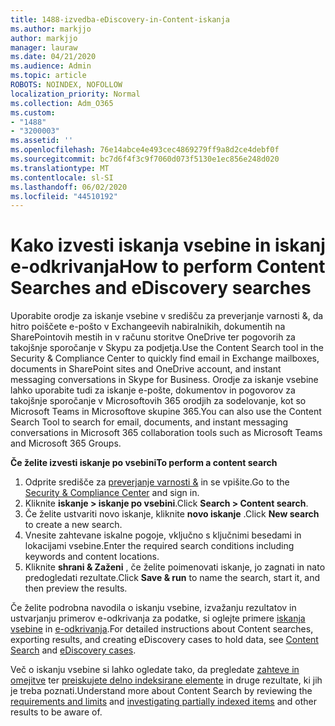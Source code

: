 ```yaml
---
title: 1488-izvedba-eDiscovery-in-Content-iskanja
ms.author: markjjo
author: markjjo
manager: lauraw
ms.date: 04/21/2020
ms.audience: Admin
ms.topic: article
ROBOTS: NOINDEX, NOFOLLOW
localization_priority: Normal
ms.collection: Adm_O365
ms.custom:
- "1488"
- "3200003"
ms.assetid: ''
ms.openlocfilehash: 76e14abce4e493cec4869279ff9a8d2ce4debf0f
ms.sourcegitcommit: bc7d6f4f3c9f7060d073f5130e1ec856e248d020
ms.translationtype: MT
ms.contentlocale: sl-SI
ms.lasthandoff: 06/02/2020
ms.locfileid: "44510192"
---
```

# <a name="how-to-perform-content-searches-and-ediscovery-searches"></a><span data-ttu-id="14819-102">Kako izvesti iskanja vsebine in iskanj e-odkrivanja</span><span class="sxs-lookup"><span data-stu-id="14819-102">How to perform Content Searches and eDiscovery searches</span></span>

<span data-ttu-id="14819-103">Uporabite orodje za iskanje vsebine v središču za preverjanje varnosti &, da hitro poiščete e-pošto v Exchangeevih nabiralnikih, dokumentih na SharePointovih mestih in v računu storitve OneDrive ter pogovorih za takojšnje sporočanje v Skypu za podjetja.</span><span class="sxs-lookup"><span data-stu-id="14819-103">Use the Content Search tool in the Security & Compliance Center to quickly find email in Exchange mailboxes, documents in SharePoint sites and OneDrive account, and instant messaging conversations in Skype for Business.</span></span> <span data-ttu-id="14819-104">Orodje za iskanje vsebine lahko uporabite tudi za iskanje e-pošte, dokumentov in pogovorov za takojšnje sporočanje v Microsoftovih 365 orodjih za sodelovanje, kot so Microsoft Teams in Microsoftove skupine 365.</span><span class="sxs-lookup"><span data-stu-id="14819-104">You can also use the Content Search Tool to search for email, documents, and instant messaging conversations in Microsoft 365 collaboration tools such as Microsoft Teams and Microsoft 365 Groups.</span></span>

<span data-ttu-id="14819-105">**Če želite izvesti iskanje po vsebini**</span><span class="sxs-lookup"><span data-stu-id="14819-105">**To perform a content search**</span></span>

1. <span data-ttu-id="14819-106">Odprite središče za [preverjanje varnosti &](https://protection.office.com) in se vpišite.</span><span class="sxs-lookup"><span data-stu-id="14819-106">Go to the [Security & Compliance Center](https://protection.office.com) and sign in.</span></span>
2. <span data-ttu-id="14819-107">Kliknite **iskanje > iskanje po vsebini**.</span><span class="sxs-lookup"><span data-stu-id="14819-107">Click **Search > Content search**.</span></span>
3. <span data-ttu-id="14819-108">Če želite ustvariti novo iskanje, kliknite **novo iskanje** .</span><span class="sxs-lookup"><span data-stu-id="14819-108">Click **New search** to create a new search.</span></span>
4. <span data-ttu-id="14819-109">Vnesite zahtevane iskalne pogoje, vključno s ključnimi besedami in lokacijami vsebine.</span><span class="sxs-lookup"><span data-stu-id="14819-109">Enter the required search conditions including keywords and content locations.</span></span>  
5. <span data-ttu-id="14819-110">Kliknite **shrani & Zaženi** , če želite poimenovati iskanje, jo zagnati in nato predogledati rezultate.</span><span class="sxs-lookup"><span data-stu-id="14819-110">Click **Save & run** to name the search, start it, and then preview the results.</span></span>

<span data-ttu-id="14819-111">Če želite podrobna navodila o iskanju vsebine, izvažanju rezultatov in ustvarjanju primerov e-odkrivanja za podatke, si oglejte primere [iskanja vsebine](https://docs.microsoft.com/microsoft-365/compliance/content-search) in [e-odkrivanja](https://docs.microsoft.com/microsoft-365/compliance/ediscovery-cases).</span><span class="sxs-lookup"><span data-stu-id="14819-111">For detailed instructions about Content searches, exporting results, and creating eDiscovery cases to hold data, see [Content Search](https://docs.microsoft.com/microsoft-365/compliance/content-search) and [eDiscovery cases](https://docs.microsoft.com/microsoft-365/compliance/ediscovery-cases).</span></span>

<span data-ttu-id="14819-112">Več o iskanju vsebine si lahko ogledate tako, da pregledate [zahteve in omejitve](https://docs.microsoft.com/microsoft-365/compliance/limits-for-content-search) ter [preiskujete delno indeksirane elemente](https://docs.microsoft.com/microsoft-365/compliance/investigating-partially-indexed-items-in-ediscovery) in druge rezultate, ki jih je treba poznati.</span><span class="sxs-lookup"><span data-stu-id="14819-112">Understand more about Content Search by reviewing the [requirements and limits](https://docs.microsoft.com/microsoft-365/compliance/limits-for-content-search) and  [investigating partially indexed items](https://docs.microsoft.com/microsoft-365/compliance/investigating-partially-indexed-items-in-ediscovery) and other results to be aware of.</span></span>